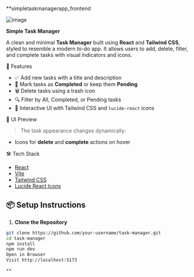 **simpletaskmanagerapp_frontend


![image](https://github.com/user-attachments/assets/98a0160b-e1df-46f1-a4be-4808c8811040)

**Simple Task Manager**

A clean and minimal **Task Manager** built using **React** and **Tailwind CSS**, styled to resemble a modern to-do app. It allows users to add, delete, filter, and complete tasks with visual indicators and icons.

 🚀 Features

- ✅ Add new tasks with a title and description
- 🔄 Mark tasks as **Completed** or keep them **Pending**
- 🗑 Delete tasks using a trash icon
- 🔍 Filter by All, Completed, or Pending tasks
- 💅 Interactive UI with Tailwind CSS and `lucide-react` icons

📸 UI Preview

> The task appearance changes dynamically:
- Icons for **delete** and **complete** actions on hover

🛠 Tech Stack

- [React](https://reactjs.org/)
- [Vite](https://vitejs.dev/)
- [Tailwind CSS](https://tailwindcss.com/)
- [Lucide React Icons](https://www.npmjs.com/package/lucide-react)

## 📦 Setup Instructions

1. **Clone the Repository**

```bash
git clone https://github.com/your-username/task-manager.git
cd task-manager
npm install
npm run dev
Open in Browser
Visit http://localhost:5173

**
